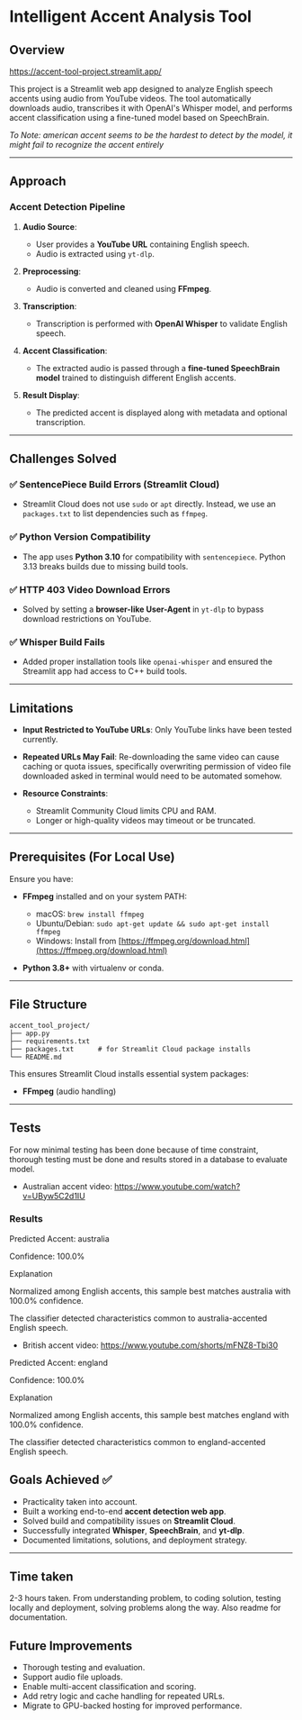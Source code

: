 # Intelligent Accent Analysis Tool

## Overview

https://accent-tool-project.streamlit.app/

This project is a Streamlit web app designed to analyze English speech accents using audio from YouTube videos. The tool automatically downloads audio, transcribes it with OpenAI's Whisper model, and performs accent classification using a fine-tuned model based on SpeechBrain.

_To Note: american accent seems to be the hardest to detect by the model, it might fail to recognize the accent entirely_

---

## Approach

### Accent Detection Pipeline

1. **Audio Source**:

   * User provides a **YouTube URL** containing English speech.
   * Audio is extracted using `yt-dlp`.

2. **Preprocessing**:

   * Audio is converted and cleaned using **FFmpeg**.

3. **Transcription**:

   * Transcription is performed with **OpenAI Whisper** to validate English speech.

4. **Accent Classification**:

   * The extracted audio is passed through a **fine-tuned SpeechBrain model** trained to distinguish different English accents.

5. **Result Display**:

   * The predicted accent is displayed along with metadata and optional transcription.

---



## Challenges Solved

### ✅ SentencePiece Build Errors (Streamlit Cloud)

* Streamlit Cloud does not use `sudo` or `apt` directly. Instead, we use an `packages.txt` to list dependencies such as `ffmpeg`.

### ✅ Python Version Compatibility

* The app uses **Python 3.10** for compatibility with `sentencepiece`. Python 3.13 breaks builds due to missing build tools.

### ✅ HTTP 403 Video Download Errors

* Solved by setting a **browser-like User-Agent** in `yt-dlp` to bypass download restrictions on YouTube.

### ✅ Whisper Build Fails

* Added proper installation tools like `openai-whisper` and ensured the Streamlit app had access to C++ build tools.

---

## Limitations

* **Input Restricted to YouTube URLs**: Only YouTube links have been tested currently.
* **Repeated URLs May Fail**: Re-downloading the same video can cause caching or quota issues, specifically overwriting permission of video file downloaded asked in terminal would need to be automated somehow.
* **Resource Constraints**:

  * Streamlit Community Cloud limits CPU and RAM.
  * Longer or high-quality videos may timeout or be truncated.

---

## Prerequisites (For Local Use)

Ensure you have:

* **FFmpeg** installed and on your system PATH:

  * macOS: `brew install ffmpeg`
  * Ubuntu/Debian: `sudo apt-get update && sudo apt-get install ffmpeg`
  * Windows: Install from [https://ffmpeg.org/download.html](https://ffmpeg.org/download.html)
* **Python 3.8+** with virtualenv or conda.

---

## File Structure

```
accent_tool_project/
├── app.py
├── requirements.txt
├── packages.txt      # for Streamlit Cloud package installs
└── README.md
```

This ensures Streamlit Cloud installs essential system packages:

* **FFmpeg** (audio handling)

---

## Tests

For now minimal testing has been done because of time constraint, thorough testing must be done and results stored in a database to evaluate model.

- Australian accent video: https://www.youtube.com/watch?v=UByw5C2d1IU

### Results 

Predicted Accent: australia

Confidence: 100.0%

Explanation

Normalized among English accents, this sample best matches australia with 100.0% confidence.

The classifier detected characteristics common to australia-accented English speech.

- British accent video: https://www.youtube.com/shorts/mFNZ8-Tbi30

Predicted Accent: england

Confidence: 100.0%

Explanation

Normalized among English accents, this sample best matches england with 100.0% confidence.

The classifier detected characteristics common to england-accented English speech.

## Goals Achieved ✅

* Practicality taken into account.
* Built a working end-to-end **accent detection web app**.
* Solved build and compatibility issues on **Streamlit Cloud**.
* Successfully integrated **Whisper**, **SpeechBrain**, and **yt-dlp**.
* Documented limitations, solutions, and deployment strategy.

---

## Time taken

2-3 hours taken. From understanding problem, to coding solution, testing locally and deployment, solving problems along the way. Also readme for documentation.


## Future Improvements

* Thorough testing and evaluation.
* Support audio file uploads.
* Enable multi-accent classification and scoring.
* Add retry logic and cache handling for repeated URLs.
* Migrate to GPU-backed hosting for improved performance.
